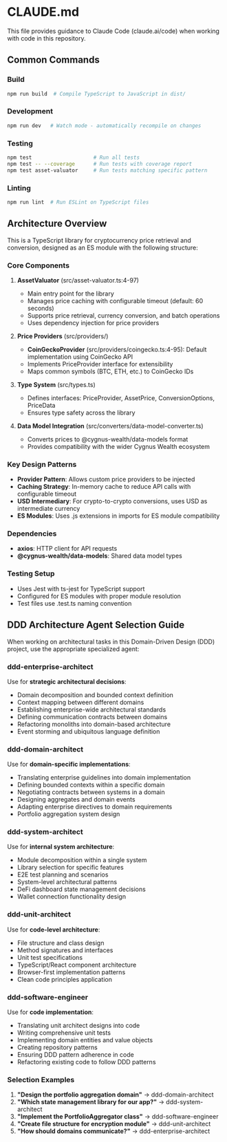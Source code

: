 # CLAUDE.md

This file provides guidance to Claude Code (claude.ai/code) when working with code in this repository.

## Common Commands

### Build
```bash
npm run build  # Compile TypeScript to JavaScript in dist/
```

### Development
```bash
npm run dev   # Watch mode - automatically recompile on changes
```

### Testing
```bash
npm test                    # Run all tests
npm test -- --coverage      # Run tests with coverage report
npm test asset-valuator     # Run tests matching specific pattern
```

### Linting
```bash
npm run lint  # Run ESLint on TypeScript files
```

## Architecture Overview

This is a TypeScript library for cryptocurrency price retrieval and conversion, designed as an ES module with the following structure:

### Core Components

1. **AssetValuator** (src/asset-valuator.ts:4-97)
   - Main entry point for the library
   - Manages price caching with configurable timeout (default: 60 seconds)
   - Supports price retrieval, currency conversion, and batch operations
   - Uses dependency injection for price providers

2. **Price Providers** (src/providers/)
   - **CoinGeckoProvider** (src/providers/coingecko.ts:4-95): Default implementation using CoinGecko API
   - Implements PriceProvider interface for extensibility
   - Maps common symbols (BTC, ETH, etc.) to CoinGecko IDs

3. **Type System** (src/types.ts)
   - Defines interfaces: PriceProvider, AssetPrice, ConversionOptions, PriceData
   - Ensures type safety across the library

4. **Data Model Integration** (src/converters/data-model-converter.ts)
   - Converts prices to @cygnus-wealth/data-models format
   - Provides compatibility with the wider Cygnus Wealth ecosystem

### Key Design Patterns

- **Provider Pattern**: Allows custom price providers to be injected
- **Caching Strategy**: In-memory cache to reduce API calls with configurable timeout
- **USD Intermediary**: For crypto-to-crypto conversions, uses USD as intermediate currency
- **ES Modules**: Uses .js extensions in imports for ES module compatibility

### Dependencies

- **axios**: HTTP client for API requests
- **@cygnus-wealth/data-models**: Shared data model types

### Testing Setup

- Uses Jest with ts-jest for TypeScript support
- Configured for ES modules with proper module resolution
- Test files use .test.ts naming convention

## DDD Architecture Agent Selection Guide

When working on architectural tasks in this Domain-Driven Design (DDD) project, use the appropriate specialized agent:

### ddd-enterprise-architect
Use for **strategic architectural decisions**:
- Domain decomposition and bounded context definition
- Context mapping between different domains
- Establishing enterprise-wide architectural standards
- Defining communication contracts between domains
- Refactoring monoliths into domain-based architecture
- Event storming and ubiquitous language definition

### ddd-domain-architect
Use for **domain-specific implementations**:
- Translating enterprise guidelines into domain implementation
- Defining bounded contexts within a specific domain
- Negotiating contracts between systems in a domain
- Designing aggregates and domain events
- Adapting enterprise directives to domain requirements
- Portfolio aggregation system design

### ddd-system-architect
Use for **internal system architecture**:
- Module decomposition within a single system
- Library selection for specific features
- E2E test planning and scenarios
- System-level architectural patterns
- DeFi dashboard state management decisions
- Wallet connection functionality design

### ddd-unit-architect
Use for **code-level architecture**:
- File structure and class design
- Method signatures and interfaces
- Unit test specifications
- TypeScript/React component architecture
- Browser-first implementation patterns
- Clean code principles application

### ddd-software-engineer
Use for **code implementation**:
- Translating unit architect designs into code
- Writing comprehensive unit tests
- Implementing domain entities and value objects
- Creating repository patterns
- Ensuring DDD pattern adherence in code
- Refactoring existing code to follow DDD patterns

### Selection Examples

1. **"Design the portfolio aggregation domain"** → ddd-domain-architect
2. **"Which state management library for our app?"** → ddd-system-architect
3. **"Implement the PortfolioAggregator class"** → ddd-software-engineer
4. **"Create file structure for encryption module"** → ddd-unit-architect
5. **"How should domains communicate?"** → ddd-enterprise-architect